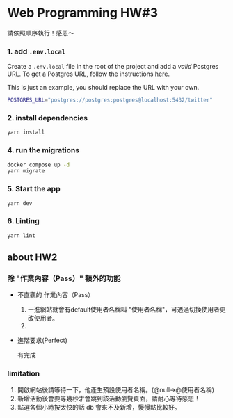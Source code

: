 # Web Programming HW#3

請依照順序執行！感恩～

### 1. add `.env.local`

Create a `.env.local` file in the root of the project and add a _valid_ Postgres URL. To get a Postgres URL, follow the instructions [here](https://ric2k1.notion.site/Free-postgresql-tutorial-f99605d5c5104acc99b9edf9ab649199?pvs=4).

This is just an example, you should replace the URL with your own.

```bash
POSTGRES_URL="postgres://postgres:postgres@localhost:5432/twitter"
```

### 2. install dependencies

```bash
yarn install
```

### 4. run the migrations

```bash
docker compose up -d
yarn migrate
```

### 5. Start the app

```bash
yarn dev
```

### 6. Linting

```bash
yarn lint
```

## about HW2

### 除 "作業內容（Pass）" 額外的功能

- 不直觀的 作業內容（Pass）

  1. 一進網站就會有default使用者名稱叫 "使用者名稱"，可透過切換使用者更改使用者。
  2.

- 進階要求(Perfect)

  有完成

### limitation

1. 開啟網站後請等待一下，他產生預設使用者名稱。(@null->@使用者名稱)
2. 新增活動後會要等幾秒才會跳到該活動瀏覽頁面，請耐心等待感恩！
3. 點選各個小時按太快的話 db 會來不及新增，慢慢點比較好。
